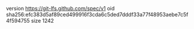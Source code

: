 version https://git-lfs.github.com/spec/v1
oid sha256:efc383d5af89ced499916f3cda6c5ded7dddf33a77f48953aebe7c5f4f594755
size 1242
